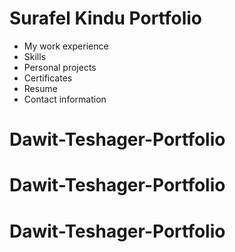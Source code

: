 # Surafel Kindu Portfolio

- My work experience
- Skills
- Personal projects
- Certificates
- Resume
- Contact information
# Dawit-Teshager-Portfolio
# Dawit-Teshager-Portfolio
# Dawit-Teshager-Portfolio
